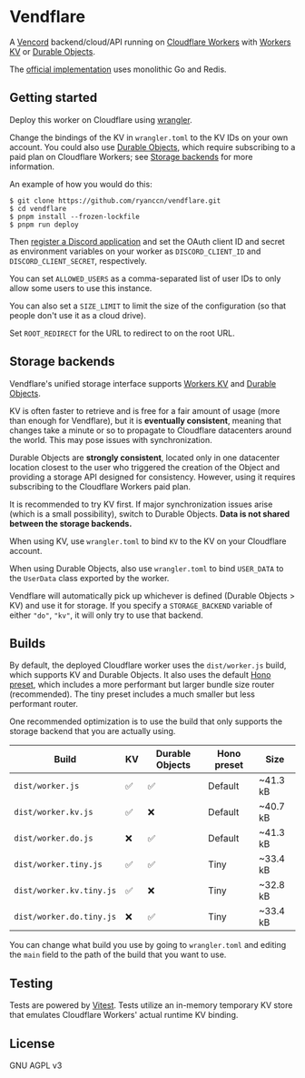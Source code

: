 # Vendflare

A [Vencord](https://vencord.dev/) backend/cloud/API running on [Cloudflare Workers](https://workers.cloudflare.com/) with [Workers KV](https://developers.cloudflare.com/workers/runtime-apis/kv/) or [Durable Objects](https://developers.cloudflare.com/workers/learning/using-durable-objects/).

The [official implementation](https://github.com/Vencord/Backend) uses monolithic Go and Redis.

## Getting started

Deploy this worker on Cloudflare using [wrangler](https://developers.cloudflare.com/workers/wrangler/).

Change the bindings of the KV in `wrangler.toml` to the KV IDs on your own account. You could also use [Durable Objects](https://developers.cloudflare.com/workers/learning/using-durable-objects/), which require subscribing to a paid plan on Cloudflare Workers; see [Storage backends](#storage-backends) for more information.

An example of how you would do this:

```console
$ git clone https://github.com/ryanccn/vendflare.git
$ cd vendflare
$ pnpm install --frozen-lockfile
$ pnpm run deploy
```

Then [register a Discord application](https://discord.com/developers/applications) and set the OAuth client ID and secret as environment variables on your worker as `DISCORD_CLIENT_ID` and `DISCORD_CLIENT_SECRET`, respectively.

You can set `ALLOWED_USERS` as a comma-separated list of user IDs to only allow some users to use this instance.

You can also set a `SIZE_LIMIT` to limit the size of the configuration (so that people don't use it as a cloud drive).

Set `ROOT_REDIRECT` for the URL to redirect to on the root URL.

## Storage backends

Vendflare's unified storage interface supports [Workers KV](https://developers.cloudflare.com/workers/runtime-apis/kv/) and [Durable Objects](https://developers.cloudflare.com/workers/learning/using-durable-objects/).

KV is often faster to retrieve and is free for a fair amount of usage (more than enough for Vendflare), but it is **eventually consistent**, meaning that changes take a minute or so to propagate to Cloudflare datacenters around the world. This may pose issues with synchronization.

Durable Objects are **strongly consistent**, located only in one datacenter location closest to the user who triggered the creation of the Object and providing a storage API designed for consistency. However, using it requires subscribing to the Cloudflare Workers paid plan.

It is recommended to try KV first. If major synchronization issues arise (which is a small possibility), switch to Durable Objects. **Data is not shared between the storage backends.**

When using KV, use `wrangler.toml` to bind `KV` to the KV on your Cloudflare account.

When using Durable Objects, also use `wrangler.toml` to bind `USER_DATA` to the `UserData` class exported by the worker.

Vendflare will automatically pick up whichever is defined (Durable Objects > KV) and use it for storage. If you specify a `STORAGE_BACKEND` variable of either `"do"`, `"kv"`, it will only try to use that backend.

## Builds

By default, the deployed Cloudflare worker uses the `dist/worker.js` build, which supports KV and Durable Objects. It also uses the default [Hono preset](https://hono.dev/api/presets), which includes a more performant but larger bundle size router (recommended). The tiny preset includes a much smaller but less performant router.

One recommended optimization is to use the build that only supports the storage backend that you are actually using.

| Build                    | KV  | Durable Objects | Hono preset | Size     |
| ------------------------ | --- | --------------- | ----------- | -------- |
| `dist/worker.js`         | ✅  | ✅              | Default     | ~41.3 kB |
| `dist/worker.kv.js`      | ✅  | ❌              | Default     | ~40.7 kB |
| `dist/worker.do.js`      | ❌  | ✅              | Default     | ~41.3 kB |
| `dist/worker.tiny.js`    | ✅  | ✅              | Tiny        | ~33.4 kB |
| `dist/worker.kv.tiny.js` | ✅  | ❌              | Tiny        | ~32.8 kB |
| `dist/worker.do.tiny.js` | ❌  | ✅              | Tiny        | ~33.4 kB |

You can change what build you use by going to `wrangler.toml` and editing the `main` field to the path of the build that you want to use.

## Testing

Tests are powered by [Vitest](https://vitest.dev/). Tests utilize an in-memory temporary KV store that emulates Cloudflare Workers' actual runtime KV binding.

## License

GNU AGPL v3
